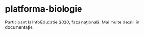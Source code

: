 # platforma-biologie
Participant la InfoEducatie 2020, faza națională. Mai multe detalii în documentație.
